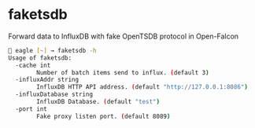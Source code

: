 # faketsdb
Forward data to InfluxDB with fake OpenTSDB protocol in Open-Falcon

```sh
🍺 eagle [~] → faketsdb -h
Usage of faketsdb:
  -cache int
    	Number of batch items send to influx. (default 3)
  -influxAddr string
    	InfluxDB HTTP API address. (default "http://127.0.0.1:8086")
  -influxDatabase string
    	InfluxDB Database. (default "test")
  -port int
    	Fake proxy listen port. (default 8089)
 ```
